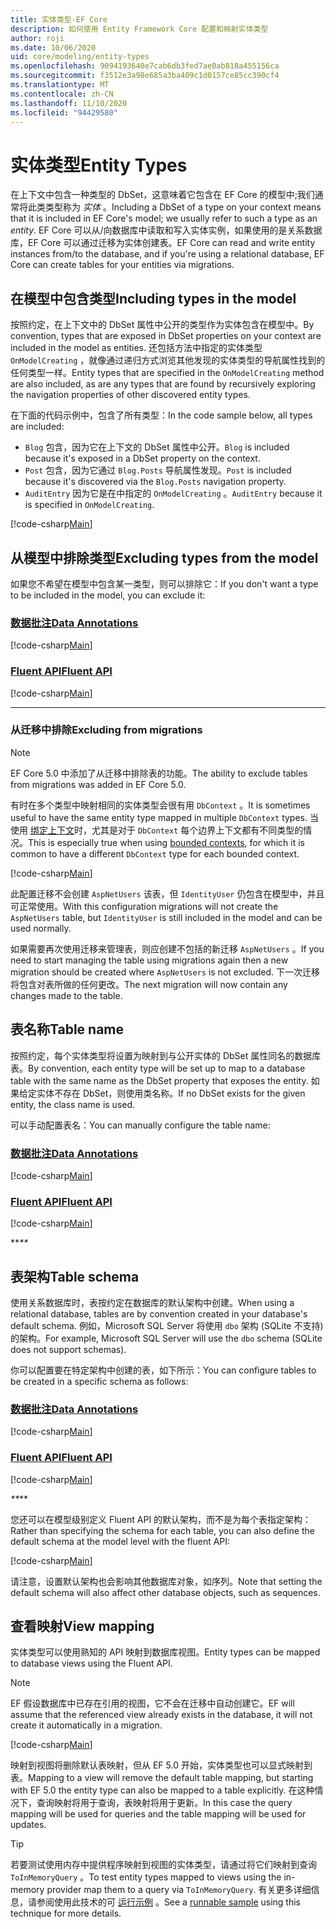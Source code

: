 ```yaml
---
title: 实体类型-EF Core
description: 如何使用 Entity Framework Core 配置和映射实体类型
author: roji
ms.date: 10/06/2020
uid: core/modeling/entity-types
ms.openlocfilehash: 9094193640e7cab6db3fed7ae0ab818a455156ca
ms.sourcegitcommit: f3512e3a98e685a3ba409c1d0157ce85cc390cf4
ms.translationtype: MT
ms.contentlocale: zh-CN
ms.lasthandoff: 11/10/2020
ms.locfileid: "94429580"
---
```

# <a name="entity-types"></a><span data-ttu-id="a063b-103">实体类型</span><span class="sxs-lookup"><span data-stu-id="a063b-103">Entity Types</span></span>

<span data-ttu-id="a063b-104">在上下文中包含一种类型的 DbSet，这意味着它包含在 EF Core 的模型中;我们通常将此类类型称为 *实体* 。</span><span class="sxs-lookup"><span data-stu-id="a063b-104">Including a DbSet of a type on your context means that it is included in EF Core's model; we usually refer to such a type as an *entity*.</span></span> <span data-ttu-id="a063b-105">EF Core 可以从/向数据库中读取和写入实体实例，如果使用的是关系数据库，EF Core 可以通过迁移为实体创建表。</span><span class="sxs-lookup"><span data-stu-id="a063b-105">EF Core can read and write entity instances from/to the database, and if you're using a relational database, EF Core can create tables for your entities via migrations.</span></span>

## <a name="including-types-in-the-model"></a><span data-ttu-id="a063b-106">在模型中包含类型</span><span class="sxs-lookup"><span data-stu-id="a063b-106">Including types in the model</span></span>

<span data-ttu-id="a063b-107">按照约定，在上下文中的 DbSet 属性中公开的类型作为实体包含在模型中。</span><span class="sxs-lookup"><span data-stu-id="a063b-107">By convention, types that are exposed in DbSet properties on your context are included in the model as entities.</span></span> <span data-ttu-id="a063b-108">还包括方法中指定的实体类型 `OnModelCreating` ，就像通过递归方式浏览其他发现的实体类型的导航属性找到的任何类型一样。</span><span class="sxs-lookup"><span data-stu-id="a063b-108">Entity types that are specified in the `OnModelCreating` method are also included, as are any types that are found by recursively exploring the navigation properties of other discovered entity types.</span></span>

<span data-ttu-id="a063b-109">在下面的代码示例中，包含了所有类型：</span><span class="sxs-lookup"><span data-stu-id="a063b-109">In the code sample below, all types are included:</span></span>

* <span data-ttu-id="a063b-110">`Blog` 包含，因为它在上下文的 DbSet 属性中公开。</span><span class="sxs-lookup"><span data-stu-id="a063b-110">`Blog` is included because it's exposed in a DbSet property on the context.</span></span>
* <span data-ttu-id="a063b-111">`Post` 包含，因为它通过 `Blog.Posts` 导航属性发现。</span><span class="sxs-lookup"><span data-stu-id="a063b-111">`Post` is included because it's discovered via the `Blog.Posts` navigation property.</span></span>
* <span data-ttu-id="a063b-112">`AuditEntry` 因为它是在中指定的 `OnModelCreating` 。</span><span class="sxs-lookup"><span data-stu-id="a063b-112">`AuditEntry` because it is specified in `OnModelCreating`.</span></span>

[!code-csharp[Main](../../../samples/core/Modeling/Conventions/EntityTypes.cs?name=EntityTypes&highlight=3,7,16)]

## <a name="excluding-types-from-the-model"></a><span data-ttu-id="a063b-113">从模型中排除类型</span><span class="sxs-lookup"><span data-stu-id="a063b-113">Excluding types from the model</span></span>

<span data-ttu-id="a063b-114">如果您不希望在模型中包含某一类型，则可以排除它：</span><span class="sxs-lookup"><span data-stu-id="a063b-114">If you don't want a type to be included in the model, you can exclude it:</span></span>

### <a name="data-annotations"></a>[<span data-ttu-id="a063b-115">数据批注</span><span class="sxs-lookup"><span data-stu-id="a063b-115">Data Annotations</span></span>](#tab/data-annotations)

[!code-csharp[Main](../../../samples/core/Modeling/DataAnnotations/IgnoreType.cs?name=IgnoreType&highlight=1)]

### <a name="fluent-api"></a>[<span data-ttu-id="a063b-116">Fluent API</span><span class="sxs-lookup"><span data-stu-id="a063b-116">Fluent API</span></span>](#tab/fluent-api)

[!code-csharp[Main](../../../samples/core/Modeling/FluentAPI/IgnoreType.cs?name=IgnoreType&highlight=3)]

***

### <a name="excluding-from-migrations"></a><span data-ttu-id="a063b-117">从迁移中排除</span><span class="sxs-lookup"><span data-stu-id="a063b-117">Excluding from migrations</span></span>

> [!NOTE]
> <span data-ttu-id="a063b-118">EF Core 5.0 中添加了从迁移中排除表的功能。</span><span class="sxs-lookup"><span data-stu-id="a063b-118">The ability to exclude tables from migrations was added in EF Core 5.0.</span></span>

<span data-ttu-id="a063b-119">有时在多个类型中映射相同的实体类型会很有用 `DbContext` 。</span><span class="sxs-lookup"><span data-stu-id="a063b-119">It is sometimes useful to have the same entity type mapped in multiple `DbContext` types.</span></span> <span data-ttu-id="a063b-120">当使用 [绑定上下文](https://www.martinfowler.com/bliki/BoundedContext.html)时，尤其是对于 `DbContext` 每个边界上下文都有不同类型的情况。</span><span class="sxs-lookup"><span data-stu-id="a063b-120">This is especially true when using [bounded contexts](https://www.martinfowler.com/bliki/BoundedContext.html), for which it is common to have a different `DbContext` type for each bounded context.</span></span>

[!code-csharp[Main](../../../samples/core/Modeling/FluentAPI/TableExcludeFromMigrations.cs?name=TableExcludeFromMigrations&highlight=4)]

<span data-ttu-id="a063b-121">此配置迁移不会创建 `AspNetUsers` 该表，但 `IdentityUser` 仍包含在模型中，并且可正常使用。</span><span class="sxs-lookup"><span data-stu-id="a063b-121">With this configuration migrations will not create the `AspNetUsers` table, but `IdentityUser` is still included in the model and can be used normally.</span></span>

<span data-ttu-id="a063b-122">如果需要再次使用迁移来管理表，则应创建不包括的新迁移 `AspNetUsers` 。</span><span class="sxs-lookup"><span data-stu-id="a063b-122">If you need to start managing the table using migrations again then a new migration should be created where `AspNetUsers` is not excluded.</span></span> <span data-ttu-id="a063b-123">下一次迁移将包含对表所做的任何更改。</span><span class="sxs-lookup"><span data-stu-id="a063b-123">The next migration will now contain any changes made to the table.</span></span>

## <a name="table-name"></a><span data-ttu-id="a063b-124">表名称</span><span class="sxs-lookup"><span data-stu-id="a063b-124">Table name</span></span>

<span data-ttu-id="a063b-125">按照约定，每个实体类型将设置为映射到与公开实体的 DbSet 属性同名的数据库表。</span><span class="sxs-lookup"><span data-stu-id="a063b-125">By convention, each entity type will be set up to map to a database table with the same name as the DbSet property that exposes the entity.</span></span> <span data-ttu-id="a063b-126">如果给定实体不存在 DbSet，则使用类名称。</span><span class="sxs-lookup"><span data-stu-id="a063b-126">If no DbSet exists for the given entity, the class name is used.</span></span>

<span data-ttu-id="a063b-127">可以手动配置表名：</span><span class="sxs-lookup"><span data-stu-id="a063b-127">You can manually configure the table name:</span></span>

### <a name="data-annotations"></a>[<span data-ttu-id="a063b-128">数据批注</span><span class="sxs-lookup"><span data-stu-id="a063b-128">Data Annotations</span></span>](#tab/data-annotations)

[!code-csharp[Main](../../../samples/core/Modeling/DataAnnotations/TableName.cs?Name=TableName&highlight=1)]

### <a name="fluent-api"></a>[<span data-ttu-id="a063b-129">Fluent API</span><span class="sxs-lookup"><span data-stu-id="a063b-129">Fluent API</span></span>](#tab/fluent-api)

[!code-csharp[Main](../../../samples/core/Modeling/FluentAPI/TableName.cs?Name=TableName&highlight=3-4)]

<span data-ttu-id="a063b-130">\*\*_</span><span class="sxs-lookup"><span data-stu-id="a063b-130">\*\*_</span></span>

## <a name="table-schema"></a><span data-ttu-id="a063b-131">表架构</span><span class="sxs-lookup"><span data-stu-id="a063b-131">Table schema</span></span>

<span data-ttu-id="a063b-132">使用关系数据库时，表按约定在数据库的默认架构中创建。</span><span class="sxs-lookup"><span data-stu-id="a063b-132">When using a relational database, tables are by convention created in your database's default schema.</span></span> <span data-ttu-id="a063b-133">例如，Microsoft SQL Server 将使用 `dbo` 架构 (SQLite 不支持) 的架构。</span><span class="sxs-lookup"><span data-stu-id="a063b-133">For example, Microsoft SQL Server will use the `dbo` schema (SQLite does not support schemas).</span></span>

<span data-ttu-id="a063b-134">你可以配置要在特定架构中创建的表，如下所示：</span><span class="sxs-lookup"><span data-stu-id="a063b-134">You can configure tables to be created in a specific schema as follows:</span></span>

### <a name="data-annotations"></a>[<span data-ttu-id="a063b-135">数据批注</span><span class="sxs-lookup"><span data-stu-id="a063b-135">Data Annotations</span></span>](#tab/data-annotations)

[!code-csharp[Main](../../../samples/core/Modeling/DataAnnotations/TableNameAndSchema.cs?name=TableNameAndSchema&highlight=1)]

### <a name="fluent-api"></a>[<span data-ttu-id="a063b-136">Fluent API</span><span class="sxs-lookup"><span data-stu-id="a063b-136">Fluent API</span></span>](#tab/fluent-api)

[!code-csharp[Main](../../../samples/core/Modeling/FluentAPI/TableNameAndSchema.cs?name=TableNameAndSchema&highlight=3-4)]

<span data-ttu-id="a063b-137">_\*\*</span><span class="sxs-lookup"><span data-stu-id="a063b-137">_\*\*</span></span>

<span data-ttu-id="a063b-138">您还可以在模型级别定义 Fluent API 的默认架构，而不是为每个表指定架构：</span><span class="sxs-lookup"><span data-stu-id="a063b-138">Rather than specifying the schema for each table, you can also define the default schema at the model level with the fluent API:</span></span>

[!code-csharp[Main](../../../samples/core/Modeling/FluentAPI/DefaultSchema.cs?name=DefaultSchema&highlight=3)]

<span data-ttu-id="a063b-139">请注意，设置默认架构也会影响其他数据库对象，如序列。</span><span class="sxs-lookup"><span data-stu-id="a063b-139">Note that setting the default schema will also affect other database objects, such as sequences.</span></span>

## <a name="view-mapping"></a><span data-ttu-id="a063b-140">查看映射</span><span class="sxs-lookup"><span data-stu-id="a063b-140">View mapping</span></span>

<span data-ttu-id="a063b-141">实体类型可以使用熟知的 API 映射到数据库视图。</span><span class="sxs-lookup"><span data-stu-id="a063b-141">Entity types can be mapped to database views using the Fluent API.</span></span>

> [!Note]
> <span data-ttu-id="a063b-142">EF 假设数据库中已存在引用的视图，它不会在迁移中自动创建它。</span><span class="sxs-lookup"><span data-stu-id="a063b-142">EF will assume that the referenced view already exists in the database, it will not create it automatically in a migration.</span></span>

[!code-csharp[Main](../../../samples/core/Modeling/FluentAPI/ViewNameAndSchema.cs?name=ViewNameAndSchema&highlight=1)]

 <span data-ttu-id="a063b-143">映射到视图将删除默认表映射，但从 EF 5.0 开始，实体类型也可以显式映射到表。</span><span class="sxs-lookup"><span data-stu-id="a063b-143">Mapping to a view will remove the default table mapping, but starting with EF 5.0 the entity type can also be mapped to a table explicitly.</span></span> <span data-ttu-id="a063b-144">在这种情况下，查询映射将用于查询，表映射将用于更新。</span><span class="sxs-lookup"><span data-stu-id="a063b-144">In this case the query mapping will be used for queries and the table mapping will be used for updates.</span></span>

> [!TIP]
> <span data-ttu-id="a063b-145">若要测试使用内存中提供程序映射到视图的实体类型，请通过将它们映射到查询 `ToInMemoryQuery` 。</span><span class="sxs-lookup"><span data-stu-id="a063b-145">To test entity types mapped to views using the in-memory provider map them to a query via `ToInMemoryQuery`.</span></span> <span data-ttu-id="a063b-146">有关更多详细信息，请参阅使用此技术的可 [运行示例](https://github.com/dotnet/EntityFramework.Docs/tree/master/samples/core/Miscellaneous/Testing/ItemsWebApi/) 。</span><span class="sxs-lookup"><span data-stu-id="a063b-146">See a [runnable sample](https://github.com/dotnet/EntityFramework.Docs/tree/master/samples/core/Miscellaneous/Testing/ItemsWebApi/) using this technique for more details.</span></span>
